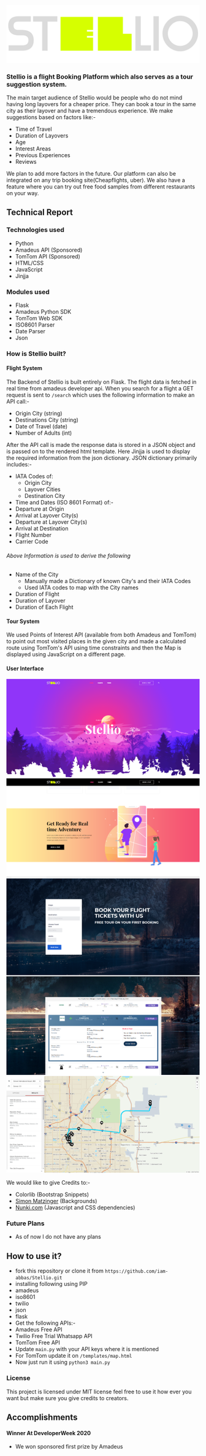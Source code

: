 ![Stellio](https://raw.githubusercontent.com/iam-abbas/Stellio/master/static/Stellio.png)

### Stellio is a flight Booking Platform which also serves as a tour suggestion system. 
The main target audience of Stellio would be people who do not mind having long layovers for a cheaper price. They can book a tour in the same city as their layover and have a tremendous experience. We make suggestions based on factors like:- 
- Time of Travel
- Duration of Layovers
- Age
- Interest Areas
- Previous Experiences
- Reviews

We plan to add more factors in the future. Our platform can also be integrated on any trip booking site(Cheapflights, uber). We also have a feature where you can try out free food samples from different restaurants on your way.

## Technical Report

### Technologies used
- Python
- Amadeus API (Sponsored)
- TomTom API (Sponsored)
- HTML/CSS
- JavaScript
- Jinjja

### Modules used
- Flask
- Amadeus Python SDK
- TomTom Web SDK
- ISO8601 Parser
- Date Parser
- Json

### How is Stellio built?

#### Flight System
The Backend of Stellio is built entirely on Flask. The flight data is fetched in real time from amadeus developer api. When you search for a flight a GET request is sent to ```/search``` which uses the following information to make an API call:-
- Origin City (string)
- Destinations City (string)
- Date of Travel (date)
- Number of Adults (int)

After the API call is made the response data is stored in a JSON object and is passed on to the rendered html template. Here Jinjja is used to display the required information from the json dictionary. JSON dictionary primarily includes:-
- IATA Codes of:
  - Origin City
  - Layover Cities
  - Destination City
 - Time and Dates (ISO 8601 Format) of:-
  - Departure at Origin
  - Arrival at Layover City(s)
  - Departure at Layover City(s)
  - Arrival at Destination
 - Flight Number
 - Carrier Code
 
###### Above Information is used to derive the following
- Name of the City
  - Manually made a Dictionary of known City's and their IATA Codes
  - Used IATA codes to map with the City names
 - Duration of Flight
 - Duration of Layover
 - Duration of Each Flight
 
 #### Tour System
 We used Points of Interest API (available from both Amadeus and TomTom) to point out most visited places in the given city and made a calculated route using TomTom's API using time constraints and then the Map is displayed using JavaScript on a different page.
 
 
 #### User Interface
 ![](https://raw.githubusercontent.com/iam-abbas/Stellio/master/images/Screenshot_2.png)
 ![](https://raw.githubusercontent.com/iam-abbas/Stellio/master/images/Screenshot_4.png)
 ![](https://raw.githubusercontent.com/iam-abbas/Stellio/master/images/Screenshot_6.png)
 ![](https://raw.githubusercontent.com/iam-abbas/Stellio/master/images/Screenshot_7.png)
 ![](https://raw.githubusercontent.com/iam-abbas/Stellio/master/images/Screenshot_9.png)
 
 We would like to give Credits to:-
 - Colorlib (Bootstrap Snippets)
 - [Simon Matzinger](https://unsplash.com/@8moments) (Backgrounds)
 - [Nunki.com](https://www.nunki.com) (Javascript and CSS dependencies)
 
 ### Future Plans
 - As of now I do not have any plans
 
 ## How to use it?
 
 - fork this repository or clone it from ```https://github.com/iam-abbas/Stellio.git```
 - installing following using PIP
  - amadeus
  - iso8601
  - twilio
  - json
  - flask
 - Get the following APIs:-
  - Amadeus Free API
  - Twilio Free Trial Whatsapp API
  - TomTom Free API
 - Update ```main.py``` with your API keys where it is mentioned
 - For TomTom update it on ```/templates/map.html```
 - Now just run it using ```python3 main.py```
 
 ### License
 
 This project is licensed under MIT license feel free to use it how ever you want but make sure you give credits to creators.
 
 ## Accomplishments 
 
 #### Winner At DeveloperWeek 2020
 - We won sponsored first prize by Amadeus



